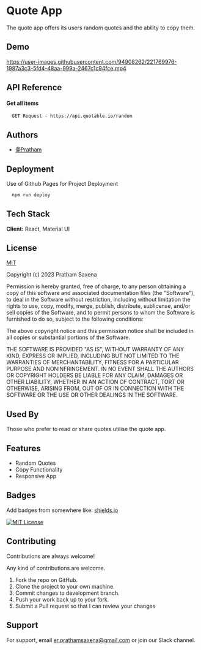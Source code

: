 
# Quote App

The quote app offers its users random quotes and the ability to copy them.


## Demo



https://user-images.githubusercontent.com/94908262/221769976-1987a3c3-5fd4-48aa-999a-2467c1c94fce.mp4



## API Reference

#### Get all items

```http
  GET Request - https://api.quotable.io/random
```


## Authors

- [@Pratham](https://www.github.com/er-pratham)


## Deployment

Use of Github Pages for Project Deployment

```bash
  npm run deploy
```


## Tech Stack

**Client:** React, Material UI


## License

[MIT](https://github.com/er-pratham/Quote-App/blob/main/LICENSE)

Copyright (c) 2023 Pratham Saxena

Permission is hereby granted, free of charge, to any person obtaining a copy
of this software and associated documentation files (the "Software"), to deal
in the Software without restriction, including without limitation the rights
to use, copy, modify, merge, publish, distribute, sublicense, and/or sell
copies of the Software, and to permit persons to whom the Software is
furnished to do so, subject to the following conditions:

The above copyright notice and this permission notice shall be included in all
copies or substantial portions of the Software.

THE SOFTWARE IS PROVIDED "AS IS", WITHOUT WARRANTY OF ANY KIND, EXPRESS OR
IMPLIED, INCLUDING BUT NOT LIMITED TO THE WARRANTIES OF MERCHANTABILITY,
FITNESS FOR A PARTICULAR PURPOSE AND NONINFRINGEMENT. IN NO EVENT SHALL THE
AUTHORS OR COPYRIGHT HOLDERS BE LIABLE FOR ANY CLAIM, DAMAGES OR OTHER
LIABILITY, WHETHER IN AN ACTION OF CONTRACT, TORT OR OTHERWISE, ARISING FROM,
OUT OF OR IN CONNECTION WITH THE SOFTWARE OR THE USE OR OTHER DEALINGS IN THE
SOFTWARE.
## Used By

Those who prefer to read or share quotes utilise the quote app.


## Features

- Random Quotes
- Copy Functionality
- Responsive App


## Badges

Add badges from somewhere like: [shields.io](https://shields.io/)

[![MIT License](https://img.shields.io/badge/License-MIT-green.svg)](https://github.com/er-pratham/Quote-App/blob/main/LICENSE)


## Contributing

Contributions are always welcome!

Any kind of contributions are welcome.

1. Fork the repo on GitHub.
2. Clone the project to your own machine.
3. Commit changes to development branch.
4. Push your work back up to your fork.
5. Submit a Pull request so that I can review your changes

## Support

For support, email er.prathamsaxena@gmail.com or join our Slack channel.

